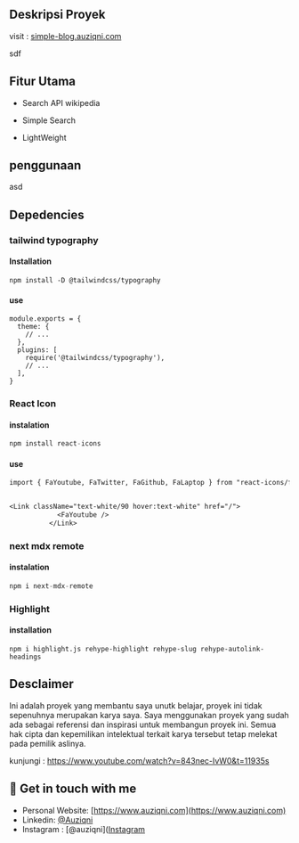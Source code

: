 ## Deskripsi Proyek

visit : [simple-blog.auziqni.com](https://simple-blog.auziqni.com/) 

sdf

## Fitur Utama

- Search API wikipedia

- Simple Search

- LightWeight

## penggunaan

asd

## Depedencies

### tailwind typography

#### Installation

```tsx
npm install -D @tailwindcss/typography
```

#### use

```tsx
module.exports = {
  theme: {
    // ...
  },
  plugins: [
    require('@tailwindcss/typography'),
    // ...
  ],
}
```

### React Icon

#### instalation

```jsx
npm install react-icons
```

#### use

```tex
import { FaYoutube, FaTwitter, FaGithub, FaLaptop } from "react-icons/fa"


<Link className="text-white/90 hover:text-white" href="/">
            <FaYoutube />
          </Link>
```

### next mdx remote

#### instalation

```jsx
npm i next-mdx-remote
```

### Highlight

#### installation

```tsx
npm i highlight.js rehype-highlight rehype-slug rehype-autolink-headings
```

## Desclaimer

Ini adalah proyek yang membantu saya unutk belajar, proyek ini tidak sepenuhnya merupakan karya saya. Saya menggunakan proyek yang sudah ada sebagai referensi dan inspirasi untuk membangun proyek ini. Semua hak cipta dan kepemilikan intelektual terkait karya tersebut tetap melekat pada pemilik aslinya.

kunjungi : https://www.youtube.com/watch?v=843nec-IvW0&t=11935s

## 💌 Get in touch with me

- Personal Website: [https://www.auziqni.com](https://www.auziqni.com)
- Linkedin: [@Auziqni](https://www.linkedin.com/in/auziqni)
- Instagram : [@auziqni]([Instagram](https://www.instagram.com/mauziqni)
